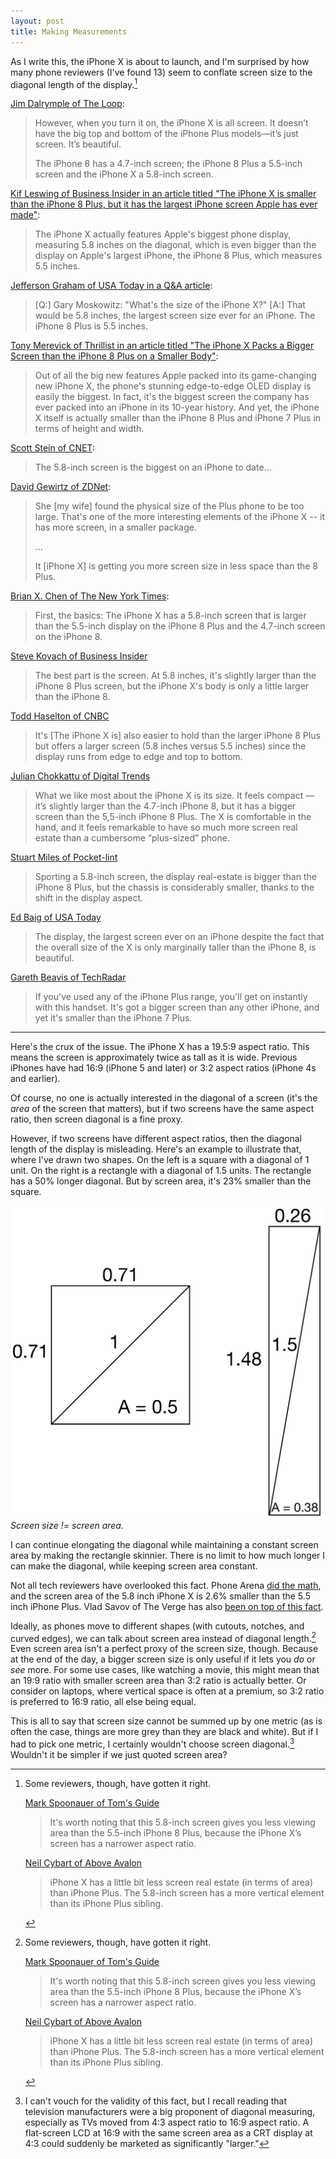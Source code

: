 ```yaml
---
layout: post
title: Making Measurements
---
```


As I write this, the iPhone X is about to launch, and I'm surprised by how many phone reviewers (I've found 13) seem to conflate screen size to the diagonal length of the display.[^1]

[Jim Dalrymple of The Loop](http://www.loopinsight.com/2017/10/31/first-look-iphone-x/):
> However, when you turn it on, the iPhone X is all screen. It doesn’t have the big top and bottom of the iPhone Plus models—it’s just screen. It’s beautiful.
>
> The iPhone 8 has a 4.7-inch screen; the iPhone 8 Plus a 5.5-inch screen and the iPhone X a 5.8-inch screen.

[Kif Leswing of Business Insider in an article titled "The iPhone X is smaller than the iPhone 8 Plus, but it has the largest iPhone screen Apple has ever made"](http://www.businessinsider.com/iphone-x-screen-size-vs-iphone-8-plus-2017-10):
> The iPhone X actually features Apple's biggest phone display, measuring 5.8 inches on the diagonal, which is even bigger than the display on Apple's largest iPhone, the iPhone 8 Plus, which measures 5.5 inches.

[Jefferson Graham of USA Today in a Q&A article](https://www.usatoday.com/story/tech/talkingtech/2017/10/28/we-answer-your-questions-iphone-x/810712001/):
> [Q:] Gary Moskowitz: "What's the size of the iPhone X?" [A:] That would be 5.8 inches, the largest screen size ever for an iPhone. The iPhone 8 Plus is 5.5 inches.

[Tony Merevick of Thrillist in an article titled "The iPhone X Packs a Bigger Screen than the iPhone 8 Plus on a Smaller Body"](https://www.thrillist.com/news/nation/iphone-x-size-dimensions):
> Out of all the big new features Apple packed into its game-changing new iPhone X, the phone's stunning edge-to-edge OLED display is easily the biggest. In fact, it's the biggest screen the company has ever packed into an iPhone in its 10-year history. And yet, the iPhone X itself is actually smaller than the iPhone 8 Plus and iPhone 7 Plus in terms of height and width.

[Scott Stein of CNET](https://www.cnet.com/news/iphone-x-review-day-three/):
> The 5.8-inch screen is the biggest on an iPhone to date...

[David Gewirtz of ZDNet](http://www.zdnet.com/article/iphone-x-or-iphone-8-price-size-camera-all-factor-in-your-buying-decision/):
> She [my wife] found the physical size of the Plus phone to be too large. That's one of the more interesting elements of the iPhone X -- it has more screen, in a smaller package.
>
> ...
>
> It [iPhone X] is getting you more screen size in less space than the 8 Plus.

[Brian X. Chen of The New York Times](https://www.nytimes.com/2017/11/01/technology/personaltech/apple-iphone-x-review.html):
> First, the basics: The iPhone X has a 5.8-inch screen that is larger than the 5.5-inch display on the iPhone 8 Plus and the 4.7-inch screen on the iPhone 8.

[Steve Kovach of Business Insider](http://www.businessinsider.com/iphone-x-hands-on-photos-first-impressions-2017-10)
> The best part is the screen. At 5.8 inches, it's slightly larger than the iPhone 8 Plus screen, but the iPhone X's body is only a little larger than the iPhone 8.

[Todd Haselton of CNBC](https://www.cnbc.com/2017/10/31/apple-iphone-x-review-the-best-smartphone-you-can-buy.html)
> It's [The iPhone X is] also easier to hold than the larger iPhone 8 Plus but offers a larger screen (5.8 inches versus 5.5 inches) since the display runs from edge to edge and top to bottom.

[Julian Chokkattu of Digital Trends](https://www.digitaltrends.com/cell-phone-reviews/apple-iphone-x-review/)
> What we like most about the iPhone X is its size. It feels compact — it’s slightly larger than the 4.7-inch iPhone 8, but it has a bigger screen than the 5,5-inch iPhone 8 Plus. The X is comfortable in the hand, and it feels remarkable to have so much more screen real estate than a cumbersome “plus-sized” phone.

[Stuart Miles of Pocket-lint](http://www.pocket-lint.com/review/142227-apple-iphone-x-review-the-future-of-apple-smartphones)
> Sporting a 5.8-inch screen, the display real-estate is bigger than the iPhone 8 Plus, but the chassis is considerably smaller, thanks to the shift in the display aspect.

[Ed Baig of USA Today](https://www.usatoday.com/story/tech/columnist/baig/2017/10/31/iphone-x-first-look-face-id-passes-our-quick-tests-and-animojis-addictive/815985001/)
> The display, the largest screen ever on an iPhone despite the fact that the overall size of the X is only marginally taller than the iPhone 8, is beautiful.

[Gareth Beavis of TechRadar](http://www.techradar.com/reviews/iphone-x)
> If you've used any of the iPhone Plus range, you'll get on instantly with this handset. It's got a bigger screen than any other iPhone, and yet it's smaller than the iPhone 7 Plus.

<hr>

Here's the crux of the issue. The iPhone X has a 19.5:9 aspect ratio. This means the screen is approximately twice as tall as it is wide. Previous iPhones have had 16:9 (iPhone 5 and later) or 3:2 aspect ratios (iPhone 4s and earlier).

Of course, no one is actually interested in the diagonal of a screen (it's the *area* of the screen that matters), but if two screens have the same aspect ratio, then screen diagonal is a fine proxy.

However, if two screens have different aspect ratios, then the diagonal length of the display is misleading. Here's an example to illustrate that, where I've drawn two shapes. On the left is a square with a diagonal of 1 unit. On the right is a rectangle with a diagonal of 1.5 units. The rectangle has a 50% longer diagonal. But by screen area, it's 23% smaller than the square.

![dimensions.png](/assets/2017/11/dimensions.png)*Screen size != screen area.*

I can continue elongating the diagonal while maintaining a constant screen area by making the rectangle skinnier. There is no limit to how much longer I can make the diagonal, while keeping screen area constant.

Not all tech reviewers have overlooked this fact. Phone Arena [did the math](https://www.phonearena.com/news/Apple-iPhone-Xs-5.8-inch-screen-is-actually-smaller-than-the-5.5-inch-iPhone-8-Plus-display_id98116), and the screen area of the 5.8 inch iPhone X is 2.6% smaller than the 5.5 inch iPhone Plus. Vlad Savov of The Verge has also [been on top of this fact](https://www.theverge.com/tldr/2017/3/30/15120824/screen-aspect-ratio-mathematics-galaxy-s8-lg-g6).

Ideally, as phones move to different shapes (with cutouts, notches, and curved edges), we can talk about screen area instead of diagonal length.[^1] Even screen area isn't a perfect proxy of the screen size, though. Because at the end of the day, a bigger screen size is only useful if it lets you *do* or *see* more. For some use cases, like watching a movie, this might mean that an 19:9 ratio with smaller screen area than 3:2 ratio is actually better. Or consider on laptops, where vertical space is often at a premium, so 3:2 ratio is preferred to 16:9 ratio, all else being equal.

This is all to say that screen size cannot be summed up by one metric (as is often the case, things are more grey than they are black and white). But if I had to pick one metric, I certainly wouldn't choose screen diagonal.[^2] Wouldn't it be simpler if we just quoted screen area?

[^1]: Some reviewers, though, have gotten it right.

    [Mark Spoonauer of Tom's Guide](https://www.tomsguide.com/us/iphone-x,review-4800.html)

    > It's worth noting that this 5.8-inch screen gives you less viewing area than the 5.5-inch iPhone 8 Plus, because the iPhone X’s screen has a narrower aspect ratio.

    [Neil Cybart of Above Avalon](https://www.aboveavalon.com/notes/2017/10/31/iphone-x)

    > iPhone X has a little bit less screen real estate (in terms of area) than iPhone Plus. The 5.8-inch screen has a more vertical element than its iPhone Plus sibling.

[^1]: In fact, the "diagonal" reported for phones like the iPhone X and Galaxy Note 8 are not even their actual diagonal. Even though these screens have rounded corners, when measuring the diagonal, the companies are measuring as if the screen were an actual rectangle.

    [From Apple's iPhone X tech specs](https://www.apple.com/iphone-x/specs/):

    > The iPhone X display has rounded corners that follow a beautiful curved design, and these corners are within a standard rectangle. When measured as a standard rectangular shape, the screen is 5.85 inches diagonally (actual viewable area is less).

    What, then, are we actually measuring? How much can a corner be rounded off before we stop using it's "rectangular" diagonal? What about measuring the rectangular diagonal of a circular display, because we can think of a circle as actually transcribed in a square, so that it actually has (to quote Apple) "corners within a standard rectangle." This practice seem disingenuous, and another reason *not* to measure diagonal length of screens.

[^2]: I can't vouch for the validity of this fact, but I recall reading that television manufacturers were a big proponent of diagonal measuring, especially as TVs moved from 4:3 aspect ratio to 16:9 aspect ratio. A flat-screen LCD at 16:9 with the same screen area as a CRT display at 4:3 could suddenly be marketed as significantly "larger."
